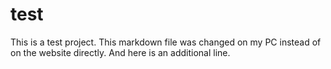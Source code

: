 # test
This is a test project. This markdown file was changed on my PC instead of on the website directly.
And here is an additional line.
